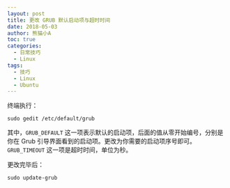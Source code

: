 ```yaml
---
layout: post
title: 更改 GRUB 默认启动项与超时时间 
date: 2018-05-03
author: 熊猫小A
toc: true
categories: 
  - 日常技巧
  - Linux
tags:
  - 技巧
  - Linux
  - Ubuntu
---
```





终端执行：

```
sudo gedit /etc/default/grub
```

其中，`GRUB_DEFAULT` 这一项表示默认的启动项，后面的值从零开始编号，分别是你在 Grub 引导界面看到的启动项。更改为你需要的启动项序号即可。`GRUB_TIMEOUT` 这一项是超时时间，单位为秒。

更改完毕后：

```
sudo update-grub
```

